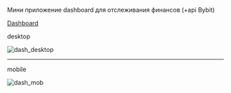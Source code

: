 Мини приложение dashboard для отслеживания финансов (+api Bybit)

[Dashboard](https://vercel-dashboard-flask-git-main-snusav1js-projects.vercel.app/)
 
desktop

![dash_desktop](https://github.com/snusav1j/vercel_dashboard_flask/assets/106090175/77536058-0a68-4c61-8ffe-51e1188383be)

__________________________________________________________________________________________________________________________

mobile


![dash_mob](https://github.com/snusav1j/vercel_dashboard_flask/assets/106090175/d368f02c-2066-4b35-add4-b935e67f01d1)
